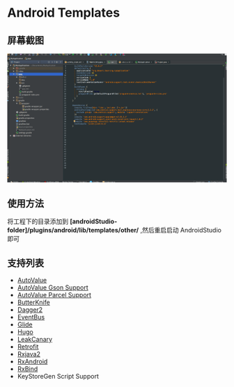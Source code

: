 Android Templates
===============

屏幕截图
----------
![preview](template_preview.gif)

使用方法
----------

将工程下的目录添加到 **[androidStudio-folder]/plugins/android/lib/templates/other/** ,然后重启启动 AndroidStudio 即可

支持列表
--------------
- [AutoValue](https://github.com/google/auto)
- [AutoValue Gson Support](https://github.com/rharter/auto-value-gson)
- [AutoValue Parcel Support](https://github.com/rharter/auto-value-parcel)
- [ButterKnife](https://github.com/JakeWharton/butterknife)
- [Dagger2](https://github.com/google/dagger)
- [EventBus](https://github.com/greenrobot/EventBus)
- [Glide](https://github.com/bumptech/glide)
- [Hugo](https://github.com/JakeWharton/hugo)
- [LeakCanary](https://github.com/square/leakcanary)
- [Retrofit](https://github.com/square/retrofit)
- [Rxjava2](https://github.com/ReactiveX/RxJava)
- [RxAndroid](https://github.com/ReactiveX/RxAndroid)
- [RxBind](https://github.com/JakeWharton/RxBinding)
- KeyStoreGen Script Support








